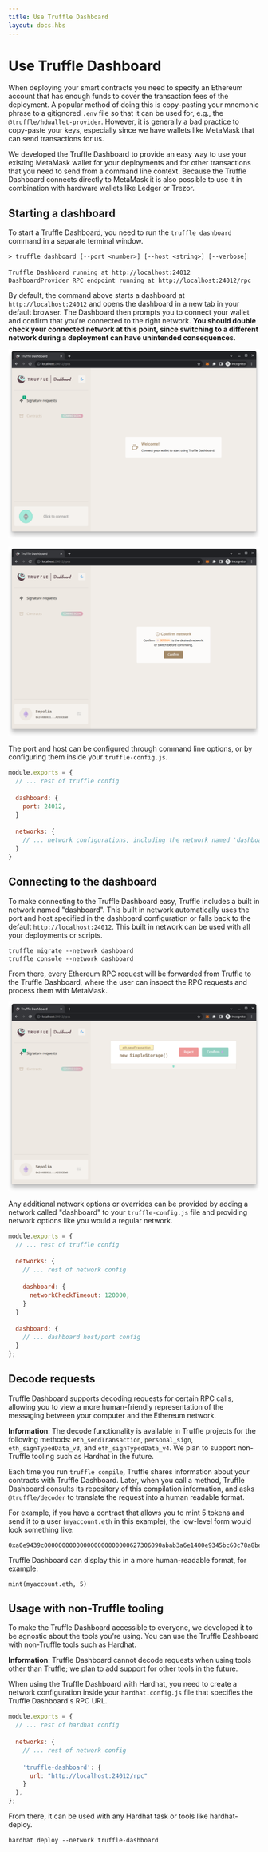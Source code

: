 ```yaml
---
title: Use Truffle Dashboard
layout: docs.hbs
---
```

# Use Truffle Dashboard

When deploying your smart contracts you need to specify an Ethereum account that has enough funds to cover the transaction fees of the deployment. A popular method of doing this is copy-pasting your mnemonic phrase to a gitignored `.env` file so that it can be used for, e.g., the `@truffle/hdwallet-provider`. However, it is generally a bad practice to copy-paste your keys, especially since we have wallets like MetaMask that can send transactions for us.

We developed the Truffle Dashboard to provide an easy way to use your existing MetaMask wallet for your deployments and for other transactions that you need to send from a command line context. Because the Truffle Dashboard connects directly to MetaMask it is also possible to use it in combination with hardware wallets like Ledger or Trezor.

## Starting a dashboard

To start a Truffle Dashboard, you need to run the `truffle dashboard` command in a separate terminal window.

```
> truffle dashboard [--port <number>] [--host <string>] [--verbose]

Truffle Dashboard running at http://localhost:24012
DashboardProvider RPC endpoint running at http://localhost:24012/rpc
```

By default, the command above starts a dashboard at `http://localhost:24012` and opens the dashboard in a new tab in your default browser. The Dashboard then prompts you to connect your wallet and confirm that you're connected to the right network. **You should double check your connected network at this point, since switching to a different network during a deployment can have unintended consequences.**

![Connect your wallet to the Truffle Dashboard](/img/docs/truffle/using-the-truffle-dashboard/truffle-dashboard-connect.png)

![Confirm your connected network](/img/docs/truffle/using-the-truffle-dashboard/truffle-dashboard-confirm.png)

The port and host can be configured through command line options, or by configuring them inside your `truffle-config.js`.

```js
module.exports = {
  // ... rest of truffle config

  dashboard: {
    port: 24012,
  }

  networks: {
    // ... network configurations, including the network named 'dashboard'
  }
}
```


## Connecting to the dashboard

To make connecting to the Truffle Dashboard easy, Truffle includes a built in network named "dashboard". This built in network automatically uses the port and host specified in the dashboard configuration or falls back to the default `http://localhost:24012`. This built in network can be used with all your deployments or scripts.

```
truffle migrate --network dashboard
truffle console --network dashboard
```

From there, every Ethereum RPC request will be forwarded from Truffle to the Truffle Dashboard, where the user can inspect the RPC requests and process them with MetaMask.

![Truffle Dashboard Transaction](/img/docs/truffle/using-the-truffle-dashboard/truffle-dashboard-transaction.png)

Any additional network options or overrides can be provided by adding a network called "dashboard" to your `truffle-config.js` file and providing network options like you would a regular network.

```js
module.exports = {
  // ... rest of truffle config

  networks: {
    // ... rest of network config

    dashboard: {
      networkCheckTimeout: 120000,
    }
  }

  dashboard: {
    // ... dashboard host/port config
  }
};
```


## Decode requests

Truffle Dashboard supports decoding requests for certain RPC calls, allowing you to view a more human-friendly
representation of the messaging between your computer and the Ethereum network.

<p class="alert alert-info">
<i class="far fa-info-circle"></i> <strong>Information</strong>: The decode functionality is available
in Truffle projects for the following methods: <code>eth_sendTransaction</code>, <code>personal_sign</code>, <code>eth_signTypedData_v3</code>, and
<code>eth_signTypedData_v4</code>. We plan to support non-Truffle tooling such as Hardhat in the future.
</p>

Each time you run `truffle compile`, Truffle shares information about your contracts with Truffle Dashboard.
Later, when you call a method, Truffle Dashboard consults its repository of this compilation
information, and asks `@truffle/decoder` to translate the request into a human readable format.

For example, if you have a contract that allows you to mint 5 tokens and send it to a
user (`myaccount.eth` in this example), the low-level form would look something like:

```
0xa0e9439c000000000000000000000000627306090abab3a6e1400e9345bc60c78a8bef570000000000000000000000000000000000000000000000000000000000000005
```

Truffle Dashboard can display this in a more human-readable format, for example:

```
mint(myaccount.eth, 5)
```

## Usage with non-Truffle tooling

To make the Truffle Dashboard accessible to everyone, we developed it to be agnostic about the tools
you're using. You can use the Truffle Dashboard with non-Truffle tools such as Hardhat.

<p class="alert alert-info">
<i class="far fa-info-circle"></i> <strong>Information</strong>: Truffle Dashboard cannot decode requests
when using tools other than Truffle; we plan to add support for other tools in the future.
</p>

When using the Truffle Dashboard with Hardhat, you need to create a network configuration inside your `hardhat.config.js` file that specifies the Truffle Dashboard's RPC URL.

```js
module.exports = {
  // ... rest of hardhat config

  networks: {
    // ... rest of network config

    'truffle-dashboard': {
      url: "http://localhost:24012/rpc"
    }
  },
};
```

From there, it can be used with any Hardhat task or tools like hardhat-deploy.

```
hardhat deploy --network truffle-dashboard
```
